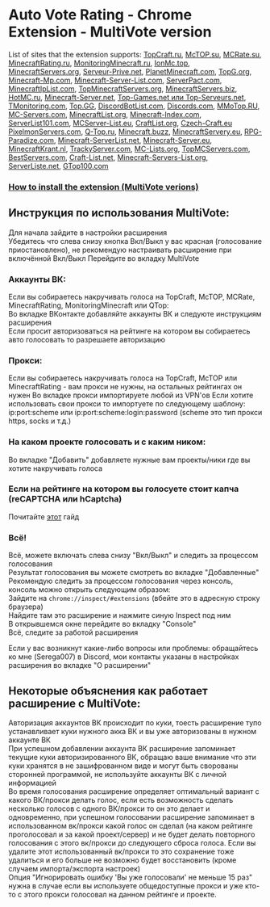 # Auto Vote Rating - Chrome Extension - MultiVote version
List of sites that the extension supports: [TopCraft.ru](http://topcraft.ru/), [McTOP.su](https://mctop.su/), [MCRate.su](http://mcrate.su/), [MinecraftRating.ru](http://minecraftrating.ru/), [MonitoringMinecraft.ru](http://monitoringminecraft.ru/), [IonMc.top](https://ionmc.top/), [MinecraftServers.org](https://minecraftservers.org/), [Serveur-Prive.net](https://serveur-prive.net/minecraft), [PlanetMinecraft.com](https://www.planetminecraft.com/), [TopG.org](https://topg.org/Minecraft), [Minecraft-Mp.com](https://minecraft-mp.com/), [Minecraft-Server-List.com](http://minecraft-server-list.com/), [ServerPact.com](https://www.serverpact.com/), [MinecraftIpList.com](https://www.minecraftiplist.com/), [TopMinecraftServers.org](https://topminecraftservers.org/), [MinecraftServers.biz](http://minecraftservers.biz/), [HotMC.ru](https://hotmc.ru/), [Minecraft-Server.net](https://minecraft-server.net/), [Top-Games.net или Top-Serveurs.net](https://top-games.net/), [TMonitoring.com](https://tmonitoring.com/), [Top.GG](https://top.gg/), [DiscordBotList.com](https://discordbotlist.com/), [Discords.com](https://discords.com/), [MMoTop.RU](https://mmotop.ru/), [MC-Servers.com](https://mc-servers.com/), [MinecraftList.org](https://minecraftlist.org/), [Minecraft-Index.com](https://www.minecraft-index.com/), [ServerList101.com](https://serverlist101.com/), [MCServer-List.eu](https://mcserver-list.eu/), [CraftList.org](https://craftlist.org/), [Czech-Craft.eu](https://czech-craft.eu/) [PixelmonServers.com](https://pixelmonservers.com/), [Q-Top.ru](http://q-top.ru/), [Minecraft.buzz](https://minecraft.buzz/), [MinecraftServery.eu](https://minecraftservery.eu/), [RPG-Paradize.com](https://www.rpg-paradize.com/), [Minecraft-ServerList.net](https://www.minecraft-serverlist.net/), [Minecraft-Server.eu](https://minecraft-server.eu/), [MinecraftKrant.nl](https://www.minecraftkrant.nl/), [TrackyServer.com](https://www.trackyserver.com/), [MC-Lists.org](https://mc-lists.org/), [TopMCServers.com](https://topmcservers.com/), [BestServers.com](https://bestservers.com/), [Craft-List.net](https://craft-list.net/), [Minecraft-Servers-List.org](https://www.minecraft-servers-list.org/), [ServerListe.net](https://www.serverliste.net/), [GTop100.com](https://gtop100.com/)

### [How to install the extension (MultiVote verions)](https://gitlab.com/Serega007/auto-vote-rating/-/wikis/How-to-install-the-extension-(MultiVote-version))
  
## Инструкция по использования MultiVote:
Для начала зайдите в настройки расширения   
Убедитесь что слева снизу кнопка Вкл/Выкл у вас красная (голосование приостановлено), не рекомендую настраивать расширение при включённой Вкл/Выкл
Перейдите во вкладку MultiVote

### Аккаунты ВК:
Если вы собираетесь накручивать голоса на TopCraft, McTOP, MCRate, MinecraftRating, MonitoringMinecraft или QTop:   
Во вкладке ВКонтакте добавляйте аккаунты ВК и следуюте инструкциям расширения   
Если просит авторизоваться на рейтинге на котором вы собираетесь авто голосовать то разрешаете авторизацию   

### Прокси:
Если вы собираетесь накручивать голоса на TopCraft, McTOP или MinecraftRating - вам прокси не нужны, на остальных рейтингах он нужен
Во вкладке прокси импортируете любой из VPN'ов
Если хотите использовать свои прокси то импортуете по следующему шаблону: ip:port:scheme или ip:port:scheme:login:password (scheme это тип прокси https, socks и т.д.)

### На каком проекте голосовать и с каким ником:
Во вкладке "Добавить" добавляете нужные вам проекты/ники где вы хотите накручивать голоса

### Если на рейтинге на котором вы голосуете стоит капча (reCAPTCHA или hCaptcha)
Почитайте [этот](https://gitlab.com/Serega007/auto-vote-rating/-/wikis/Guide-how-to-automate-the-passage-of-captcha-(reCAPTCHA-and-hCaptcha)) гайд

### Всё!
Всё, можете включать слева снизу "Вкл/Выкл" и следить за процессом голосования   
Результат голосования вы можете смотреть во вкладке "Добавленные"   
Рекомендую следить за процессом голосования через консоль, консоль можно открыть следующим образом:   
Зайдите на `chrome://inspect/#extensions` (вбейте это в адресную строку браузера)   
Найдите там это расширение и нажмите синую Inspect под ним   
В открывшемся окне перейдите во вкладку "Console"   
Всё, следите за работой расширения

Если у вас возникнут какие-либо вопросы или проблемы: обращайтесь ко мне (Serega007) в Discord, мои контакты указаны в настройках расширения во вкладке "О расширении"

## Некоторые объяснения как работает расширение с MultiVote:   
Авторизация аккаунтов ВК происходит по куки, тоесть расширение тупо устанавливает куки нужного акка ВК и вы уже авторизованы в нужном аккаунте ВК   
При успешном добавлении аккаунта ВК расширение запоминает текущие куки авторизированного ВК, обращаю ваше внимание что эти куки хранятся в не зашифрованном виде и могут быть сворованы сторонней программой, не используйте аккаунты ВК с личной информацией   
Во время голосования расширение определяет оптимальный вариант с какого ВК/прокси делать голос, если есть возможность сделать несколько голосов с одного ВК/прокси то он это делает и одновременно, при успешном голосовании расширение запоминает в использованном вк/прокси какой голос он сделал (на каком рейтинге проголосовал и за какой проект/сервер) и не будет делать повторного голосования с этого вк/прокси до следующего сброса голоса. Если вы удалите этот использованный вк/прокси то это сохранение тоже удалиться и его больше не возможно будет восстановить (кроме случаем импорта/экспорта настроек)   
Опция "Игнорировать ошибку 'Вы уже голосовали' не меньше 15 раз" нужна в случае если вы используете общедоступные прокси и уже кто-то с этого прокси голосовал на данном рейтинге и проекте.   
